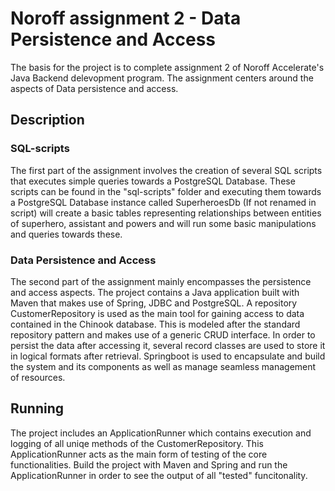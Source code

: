# Noroff assignment 2 - Data Persistence and Access

The basis for the project is to complete assignment 2 of Noroff Accelerate's Java Backend delevopment program. The assignment centers around the aspects of Data persistence and access. 

## Description
### SQL-scripts
The first part of the assignment involves the creation of several SQL scripts that executes simple queries towards a PostgreSQL Database. These scripts can be found in the "sql-scripts" folder and executing them towards a PostgreSQL Database instance called SuperheroesDb (If not renamed in script) will create a basic tables representing relationships between entities of superhero, assistant and powers and will run some basic manipulations and queries towards these. 

### Data Persistence and Access
The second part of the assignment mainly encompasses the persistence and access aspects. The project contains a Java application built with Maven that makes use of Spring, JDBC and PostgreSQL. A repository CustomerRepository is used as the main tool for gaining access to data contained in the Chinook database. This is modeled after the standard repository pattern and makes use of a generic CRUD interface. In order to persist the data after accessing it, several record classes are used to store it in logical formats after retrieval. Springboot is used to encapsulate and build the system and its components as well as manage seamless management of resources.

## Running
The project includes an ApplicationRunner which contains execution and logging of all uniqe methods of the CustomerRepository. This ApplicationRunner acts as the main form of testing of the core functionalities. Build the project with Maven and Spring and run the ApplicationRunner in order to see the output of all "tested" funcitonality.
